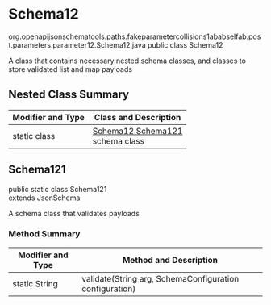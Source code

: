 # Schema12
org.openapijsonschematools.paths.fakeparametercollisions1ababselfab.post.parameters.parameter12.Schema12.java
public class Schema12

A class that contains necessary nested schema classes, and classes to store validated list and map payloads

## Nested Class Summary
| Modifier and Type | Class and Description |
| ----------------- | ---------------------- |
| static class | [Schema12.Schema121](#schema121)<br> schema class |

## Schema121
public static class Schema121<br>
extends JsonSchema

A schema class that validates payloads

### Method Summary
| Modifier and Type | Method and Description |
| ----------------- | ---------------------- |
| static String | validate(String arg, SchemaConfiguration configuration) |
